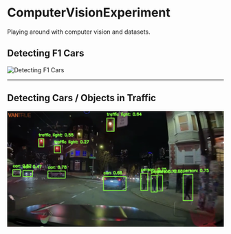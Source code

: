 # ComputerVisionExperiment

Playing around with computer vision and datasets.

## Detecting F1 Cars
![Detecting F1 Cars](F1-detection.png)

---

## Detecting Cars / Objects in Traffic
![Detecting Cars / Objects in Traffic](Traffic.png)

